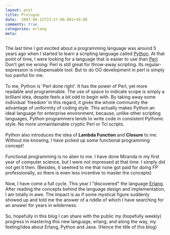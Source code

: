 ```yaml
---
layout: post
title: Prologue
date:  2007-08-12T23:27:00.001+10:00
comments: true
categories: erlang
meta: 
---
```

The last time I got excited about a programming language was around 5 years ago when I started to learn a scripting language called <a href="http://python.org/">Python</a>. At that point of time, I were looking for a language that is easier to use than <a href="http://www.blogger.com/www.perl.org">Perl</a>. Don't get me wrong: Perl is still great for throw-away scripting. Its regular-expression is indispensable tool. But to do OO development in perl is simply too painful for me.<br /><br />To me, Python is 'Perl done right'. It has the power of Perl, yet more readable and programmable. The use of space to indicate scope is simply a brilliant idea, despite feels a bit odd to begin with. By taking away some individual 'freedom' in this regard, it gives the whole community the advantage of uniformity of coding style. This actually makes Python an ideal language for enterprise environment, because,  unlike other scripting languages, Python programmers tends to write code in consistent Pythonic style. No more unmaintainable cryptic Perl or Tcl scripts.<br /><br />Python also introduces the idea of <span style="font-weight: bold;">Lambda Function  </span>and <span style="font-weight: bold;">Closure</span> to me. Without me knowing, I have picked up some functional programming concept!<br /><br />Functional programming is no alien to me. I have done Miranda in my first year of computer science, but I were not impressed at that time. I simply did not get it then. (Besides, it seemed to me that none got paid for doing FP professionally, so there is even less incentive to master the concepts)<br /><br />Now, I have come a full cycle. This year I "discovered" the language <a href="http://erlang.org/">Erlang</a>. After reading the concepts behind the language design and implementation, I am totally in awe. The impact is as if some mystical figure suddenly showed up and told me the answer of a riddle of which I have searching for an answer for years in wilderness.<br /><br />So, hopefully in this blog I can share with the public my (hopefully weekly) progress in mastering this new language, erlang, and along the way, my feeling/idea about Erlang, Python and Java. (Hence the title of this blog)
